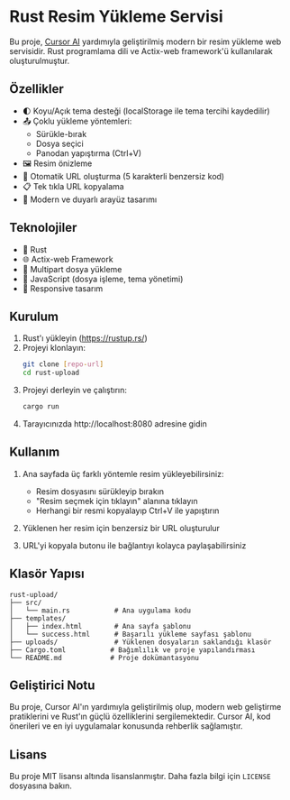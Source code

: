# Rust Resim Yükleme Servisi

Bu proje, [Cursor AI](https://cursor.sh/) yardımıyla geliştirilmiş modern bir resim yükleme web servisidir. Rust programlama dili ve Actix-web framework'ü kullanılarak oluşturulmuştur.

## Özellikler

- 🌓 Koyu/Açık tema desteği (localStorage ile tema tercihi kaydedilir)
- 📤 Çoklu yükleme yöntemleri:
  - Sürükle-bırak
  - Dosya seçici
  - Panodan yapıştırma (Ctrl+V)
- 🖼️ Resim önizleme
- 🔗 Otomatik URL oluşturma (5 karakterli benzersiz kod)
- 📋 Tek tıkla URL kopyalama
- 🎨 Modern ve duyarlı arayüz tasarımı

## Teknolojiler

- 🦀 Rust
- 🌐 Actix-web Framework
- 📁 Multipart dosya yükleme
- 🎯 JavaScript (dosya işleme, tema yönetimi)
- 📱 Responsive tasarım

## Kurulum

1. Rust'ı yükleyin (https://rustup.rs/)
2. Projeyi klonlayın:
   ```bash
   git clone [repo-url]
   cd rust-upload
   ```
3. Projeyi derleyin ve çalıştırın:
   ```bash
   cargo run
   ```
4. Tarayıcınızda http://localhost:8080 adresine gidin

## Kullanım

1. Ana sayfada üç farklı yöntemle resim yükleyebilirsiniz:
   - Resim dosyasını sürükleyip bırakın
   - "Resim seçmek için tıklayın" alanına tıklayın
   - Herhangi bir resmi kopyalayıp Ctrl+V ile yapıştırın

2. Yüklenen her resim için benzersiz bir URL oluşturulur
3. URL'yi kopyala butonu ile bağlantıyı kolayca paylaşabilirsiniz

## Klasör Yapısı

```
rust-upload/
├── src/
│   └── main.rs           # Ana uygulama kodu
├── templates/
│   ├── index.html        # Ana sayfa şablonu
│   └── success.html      # Başarılı yükleme sayfası şablonu
├── uploads/              # Yüklenen dosyaların saklandığı klasör
├── Cargo.toml           # Bağımlılık ve proje yapılandırması
└── README.md            # Proje dokümantasyonu
```

## Geliştirici Notu

Bu proje, Cursor AI'ın yardımıyla geliştirilmiş olup, modern web geliştirme pratiklerini ve Rust'ın güçlü özelliklerini sergilemektedir. Cursor AI, kod önerileri ve en iyi uygulamalar konusunda rehberlik sağlamıştır.

## Lisans

Bu proje MIT lisansı altında lisanslanmıştır. Daha fazla bilgi için `LICENSE` dosyasına bakın. 